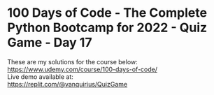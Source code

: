 # 100 Days of Code - The Complete Python Bootcamp for 2022 - Quiz Game - Day 17

These are my solutions for the course below:<br>
https://www.udemy.com/course/100-days-of-code/
<br>
Live demo available at:<br>
https://replit.com/@vanquirius/QuizGame
